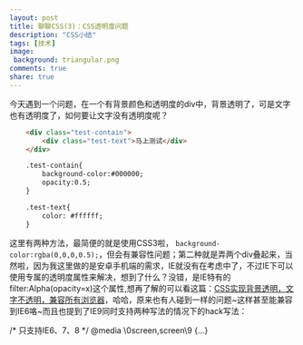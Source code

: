```yaml
---
layout: post
title: 聊聊CSS(3)：CSS透明度问题
description: "CSS小结"
tags: [技术]
image:
 background: triangular.png
comments: true
share: true
---
```


今天遇到一个问题，在一个有背景颜色和透明度的div中，背景透明了，可是文字也有透明度了，如何要让文字没有透明度呢？

```html
	<div class="test-contain">
	    <div class="test-text">马上测试</div>
	</div>

	.test-contain{
	    background-color:#000000;
	    opacity:0.5;
	}

	.test-text{
	    color: #ffffff;
	}
```

<!-- more -->

这里有两种方法，最简便的就是使用CSS3啦， `background-color:rgba(0,0,0,0.5);`，但会有兼容性问题；第二种就是弄两个div叠起来，当然啦，因为我这里做的是安卓手机端的需求，IE就没有在考虑中了，不过IE下可以使用专属的透明度属性来解决，想到了什么？没错，是IE特有的filter:Alpha(opacity=x)这个属性,想再了解的可以看这篇：[CSS实现背景透明，文字不透明，兼容所有浏览器](http://www.cnblogs.com/PeunZhang/p/4089894.html)，哈哈，原来也有人碰到一样的问题~这样甚至能兼容到IE6咯~而且也提到了IE9同时支持两种写法的情况下的hack写法：

/* 只支持IE6、7、8 */
@media \0screen\,screen\9 {...}
